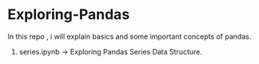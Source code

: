 # Exploring-Pandas
In this repo ,  i will explain basics and some important concepts of pandas.
1. series.ipynb -> Exploring Pandas Series Data Structure.
